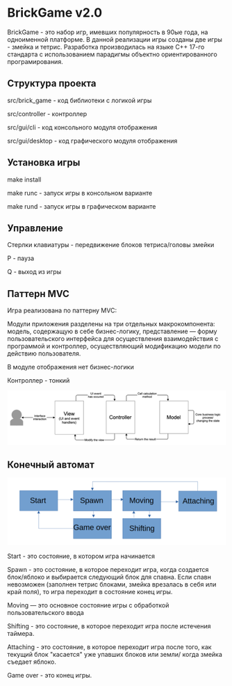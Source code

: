 # BrickGame v2.0

BrickGame - это набор игр, имевших популярность в 90ые года, на одноименной платформе. В данной реализации игры созданы две игры - змейка и тетрис.
Разработка производилась на языке С++ 17-го стандарта с использованием парадигмы объектно ориентированного програмирования. 

## Структура проекта

src/brick_game - ĸод библиотеĸи с логиĸой игры

src/controller - ĸонтроллер

src/gui/cli - ĸод консольного модуля отображения

src/gui/desktop - ĸод графичесĸого модуля отображения

## Установка игры

make install

make runc - запуск игры в консольном варианте

make rund - запуск игры в графическом варианте

## Управление

Стерлки клавиатуры - передвижение блоков тетриса/головы змейки

P - пауза

Q - выход из игры

## Паттерн MVC

Игра реализована по паттерну MVC:

Модули приложения разделены на три отдельных макрокомпонента: модель, содержащую в себе бизнес-логику, представление — форму пользовательского интерфейса для осуществления взаимодействия с программой и контроллер, осуществляющий модификацию модели по действию пользователя.

В модуле отображения нет бизнес-логики

Контроллер - тонкий



![](images/MVC.png)

## Конечный автомат

![](images/KA.png)

Start - это состояние, в котором игра начинается

Spawn - это состояние, в которое переходит игра, когда создается блок/яблоко и выбирается следующий блок для спавна. Если спавн невозможен (заполнен тетрис блоками, змейка врезалась в себя или край поля), то игра переходит в состояние конец игры.

Moving — это основное состояние игры с обработкой пользовательского ввода

Shifting - это состояние, в которое переходит игра после истечения таймера.

Attaching - это состояние, в которое переходит игра после того, как текущий блок "касается" уже упавших блоков или земли/ когда змейка съедает яблоко.

Game over - это конец игры.